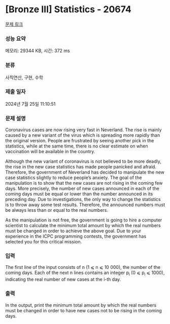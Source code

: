 # [Bronze III] Statistics - 20674 

[문제 링크](https://www.acmicpc.net/problem/20674) 

### 성능 요약

메모리: 29344 KB, 시간: 372 ms

### 분류

사칙연산, 구현, 수학

### 제출 일자

2024년 7월 25일 11:10:51

### 문제 설명

<p>Coronavirus cases are now rising very fast in Neverland. The rise is mainly caused by a new variant of the virus which is spreading more rapidly than the original version. People are frustrated by seeing another pick in the statistics, while at the same time, there is no clear estimate on when vaccination will be available in the country.</p>

<p>Although the new variant of coronavirus is not believed to be more deadly, the rise in the new case statistics has made people panicked and afraid. Therefore, the government of Neverland has decided to manipulate the new case statistics slightly to reduce people’s anxiety. The goal of the manipulation is to show that the new cases are not rising in the coming few days. More precisely, the number of new cases announced in each of the coming days must be equal or lower than the number announced in its preceding day. Due to investigations, the only way to change the statistics is to throw away some test results. Therefore, the announced numbers must be always less than or equal to the real numbers.</p>

<p>As the manipulation is not free, the government is going to hire a computer scientist to calculate the minimum total amount by which the real numbers must be changed in order to achieve the above goal. Due to your experience in the ICPC programming contests, the government has selected you for this critical mission.</p>

### 입력 

 <p>The first line of the input consists of n (1 ⩽ n ⩽ 10 000), the number of the coming days. Each of the next n lines contains an integer p<sub>i</sub> (0 ⩽ p<sub>i</sub> ⩽ 1000), indicating the real number of new cases at the i-th day.</p>

### 출력 

 <p>In the output, print the minimum total amount by which the real numbers must be changed in order to have new cases not to be rising in the coming days.</p>

